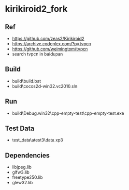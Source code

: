 ﻿# kirikiroid2_fork  

## Ref  
* https://github.com/zeas2/Kirikiroid2  
* https://archive.codeplex.com/?p=tvpcn  
* https://github.com/weimingtom/tvpcn  
* search tvpcn in baidupan  

## Build  
* build\build.bat  
* build\cocos2d-win32.vc2010.sln  

## Run  
* build\Debug.win32\cpp-empty-test\cpp-empty-test.exe  

## Test Data  
* test_data\atest3\data.xp3    

## Dependencies    
* libjpeg.lib  
* glfw3.lib  
* freetype250.lib  
* glew32.lib  
